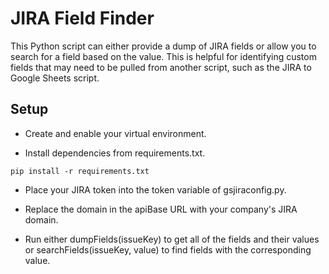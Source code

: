 # JIRA Field Finder

This Python script can either provide a dump of JIRA fields or allow you to search for a field based on the value. This is helpful for identifying custom fields that may need to be pulled from another script, such as the JIRA to Google Sheets script.

## Setup

* Create and enable your virtual environment.

* Install dependencies from requirements.txt.
```
pip install -r requirements.txt
```

* Place your JIRA token into the token variable of gsjiraconfig.py.

* Replace the domain in the apiBase URL with your company's JIRA domain.

* Run either dumpFields(issueKey) to get all of the fields and their values or searchFields(issueKey, value) to find fields with the corresponding value.